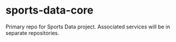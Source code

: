 # sports-data-core
Primary repo for Sports Data project. Associated services will be in separate repositories.
